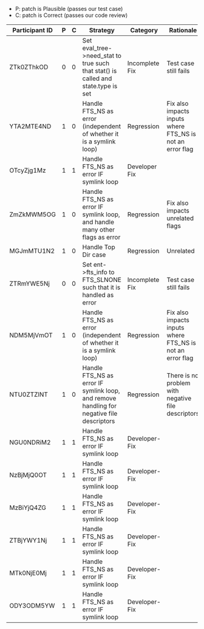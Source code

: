 * P: patch is Plausible (passes our test case)
* C: patch is Correct (passes our code review)

| Participant ID | P | C | Strategy | Category | Rationale |
| -- | -- | -- | -- | -- | -- |
| ZTk0ZThkOD | 0 | 0 | Set eval_tree->need_stat to true such that stat() is called and state.type is set | Incomplete Fix | Test case still fails |
| YTA2MTE4ND | 1 | 0 | Handle FTS_NS as error (independent of whether it is a symlink loop) | Regression | Fix also impacts inputs where FTS_NS is not an error flag |
| OTcyZjg1Mz | 1 | 1 | Handle FTS_NS as error IF symlink loop | Developer Fix |  |
| ZmZkMWM5OG | 1 | 0 | Handle FTS_NS as error IF symlink loop, and handle many other flags as error | Regression | Fix also impacts unrelated flags |
| MGJmMTU1N2 | 1 | 0 | Handle Top Dir case | Regression | Unrelated |
| ZTRmYWE5Nj | 0 | 0 | Set ent->fts_info to FTS_SLNONE such that it is handled as error | Incomplete Fix | Test case still fails |
| NDM5MjVmOT | 1 | 0 | Handle FTS_NS as error (independent of whether it is a symlink loop) | Regression | Fix also impacts inputs where FTS_NS is not an error flag |
| NTU0ZTZlNT | 1 | 0 | Handle FTS_NS as error IF symlink loop, and remove handling for negative file descriptors | Regression | There is no problem with negative file descriptors |
| NGU0NDRiM2 | 1 | 1 | Handle FTS_NS as error IF symlink loop | Developer-Fix |  |
| NzBjMjQ0OT | 1 | 1 | Handle FTS_NS as error IF symlink loop | Developer-Fix |  |
| MzBiYjQ4ZG | 1 | 1 | Handle FTS_NS as error IF symlink loop | Developer-Fix |  |
| ZTBjYWY1Nj | 1 | 1 | Handle FTS_NS as error IF symlink loop | Developer-Fix |  |
| MTk0NjE0Mj | 1 | 1 | Handle FTS_NS as error IF symlink loop | Developer-Fix |  |
| ODY3ODM5YW | 1 | 1 | Handle FTS_NS as error IF symlink loop | Developer-Fix |  |
